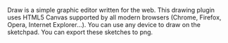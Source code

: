 Draw is a simple graphic editor written for the web. This drawing plugin uses HTML5 Canvas supported by all modern browsers (Chrome, Firefox, Opera, Internet Explorer...). You can use any device to draw on the sketchpad. You can export these sketches to png.
